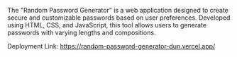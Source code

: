 The "Random Password Generator" is a web application designed to create secure and customizable passwords based on user preferences. Developed using HTML, CSS, and JavaScript, this tool allows users to generate passwords with varying lengths and compositions.

Deployment Link: https://random-password-generator-dun.vercel.app/
